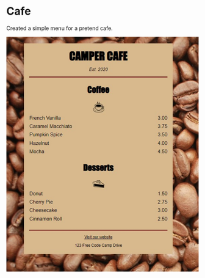 # Cafe

Created a simple menu for a pretend cafe. 

![Picture of cafe coffee menu on background of coffee beans](cafe.jpg)
